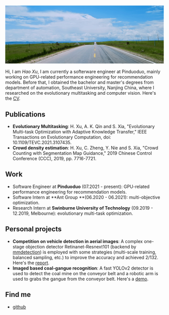 

![](images/bkgs/bkg-grass.jpeg)



Hi, I am *Hao Xu*,  I am currently a softerware engineer at Pinduoduo, mainly working on GPU-related performance engineering for recommendation models. Before that, I obtained the bachelor and master's degrees from department of automation, Southeast University, Nanjing China, where I researched on the evolutionary multitasking and computer vision. Here's the [CV](other/files/cv.pdf).

## Publications

- **Evolutionary Multitasking**: H. Xu, A. K. Qin and S. Xia, "Evolutionary Multi-task Optimization with Adaptive Knowledge Transfer," IEEE Transactions on Evolutionary Computation, doi: 10.1109/TEVC.2021.3107435.
- **Crowd density estimation**: H. Xu, C. Zheng, Y. Nie and S. Xia, "Crowd Counting with Segmentation Map Guidance," 2019 Chinese Control Conference (CCC), 2019, pp. 7716-7721.

## Work

- Software Engineer at **Pinduoduo** (07.2021 - present):  GPU-related performance engineering for recommendation models.
- Software Intern at **Ant Group **(06.2020 - 06.2021): multi-objective optimization. 
- Research Intern at **Swinburne University of Technology** (09.2019 - 12.2019, Melbourne): evolutionary multi-task optimization.

## Personal projects

- **Competition on vehicle detection in aerial  images**:  A complex one-stage objection detector Retinanet-Resnext101 (backend by [mmdetection](https://github.com/open-mmlab/mmdetection)) is employed with some strategies (multi-scale training, balanced sampling, etc.) to improve the accuracy and achieved 2/132. Here's the [report](other/files/aerial-vehicle-detection.pdf).
- **Imaged based coal-gangue recognition**: A fast YOLOv2 detector is used to detect the coal mine on the conveyor belt and a robotic arm is used to grabs the gangue from the conveyor belt. Here's a [demo](images/portfolio/coal-gan/demo.gif).

## Find me
- [github](https://github.com/haoxuhao)
